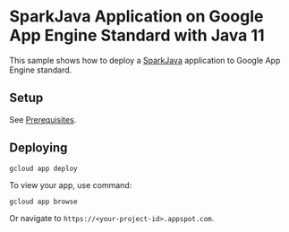 # SparkJava Application on Google App Engine Standard with Java 11

This sample shows how to deploy a [SparkJava](http://sparkjava.com)
application to Google App Engine standard.

## Setup

See [Prerequisites](../README.md#Prerequisites).

## Deploying

```bash
gcloud app deploy
```

To view your app, use command:
```
gcloud app browse
```
Or navigate to `https://<your-project-id>.appspot.com`.
